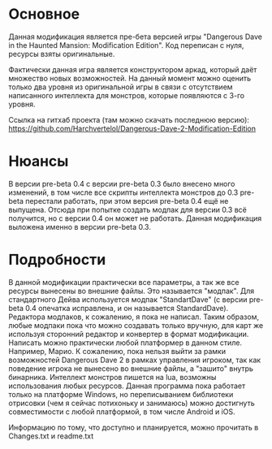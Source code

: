 # Основное
Данная модификация является пре-бета версией игры "Dangerous Dave in the Haunted Mansion: Modification Edition". Код переписан с нуля, ресурсы взяты оригинальные.

Фактически данная игра является конструктором аркад, который даёт множество новых возможностей. На данный момент можно оценить только два уровня из оригинальной игры в связи с отсутствием написанного интеллекта для монстров, которые появляются с 3-го уровня.

Ссылка на гитхаб проекта (там можно скачать последнюю версию): https://github.com/Harchvertelol/Dangerous-Dave-2-Modification-Edition

# Нюансы
В версии pre-beta 0.4 с версии pre-beta 0.3 было внесено много изменений, в том числе все скрипты интеллекта монстров до 0.3 pre-beta перестали работать, при этом версия pre-beta 0.4 ещё не выпущена. Отсюда при попытке создать модпак для версии 0.3 всё получится, но с версии 0.4 он может не работать. Данная модификация выложена именно в версии pre-beta 0.3.

# Подробности
В данной модификации практически все параметры, а так же все ресурсы вынесены во внешние файлы. Это называется "модпак". Для стандартного Дейва используется модпак "StandartDave" (с версии pre-beta 0.4 опечатка исправлена, и он называется StandardDave). Редактора модпаков, к сожалению, я пока не написал. Таким образом, любые модпаки пока что можно создавать только вручную, для карт же используя сторонний редактор и конвертер в формат модификации. Написать можно практически любой платформер в данном стиле. Например, Марио. К сожалению, пока нельзя выйти за рамки возможностей Dangerous Dave 2 в рамках управления игроком, так как поведение игрока не вынесено во внешние файлы, а "зашито" внутрь бинарника. Интеллект монстров пишется на lua, возможны использования любых ресурсов. Данная программа пока работает только на платформе Windows, но переписыванием библиотеки отрисовки (чем я сейчас потихоньку и занимаюсь) можно достигнуть совместимости с любой платформой, в том числе Android и iOS.

Информацию по тому, что доступно и планируется, можно прочитать в Changes.txt и readme.txt
